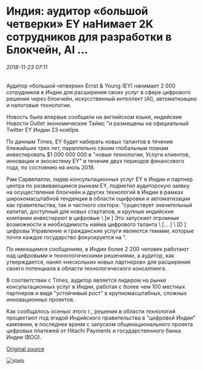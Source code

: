 # Индия: аудитор «большой четверки» EY наНимает 2K сотрудников для разработки в Блокчейн, AI ...

###### 2018-11-23 07:11

Аудитор «большой четверки» Ernst & Young (EY) нанимает 2 000 сотрудников в Индии для расширения своих услуг в сфере цифрового решения через блокчейн, искусственный интеллект (AI), автоматизацию и налоговые технологии.

Новость была впервые сообщили на английском языке, индийские Новости Outlet экономические Таймс "и размещены на официальный Twitter EY Индии 23 ноября.

По данным Times, EY будет набирать новых талантов в течение ближайших трех лет, параллельно своим глобальным планам инвестировать $1 000 000 000 в "новые технологии, Услуги клиентов, инновации и экосистему EY" в течение двух периодов финансового года, по состоянию на июль 2018.

Рам Сарвепалли, лидер консультационных услуг EY в Индии и партнер центра по развивающимся рынкам EY, подметил аудиторскую заявку на осуществление блокчейн и других технологий в Индии в рамках широкомасштабной тенденции в области оцифровки и автоматизации как правительства, так и частного сектора: "существует значительный капитал, доступный для новых стартапов, и крупные индийские компании инвестируют в цифровые \ [и \] Это запускает огромные возможности и необходимость найма цифрового таланта \ [... \] \ [D \] цифровы Управление и гражданские услуги являются темами, которые почти каждое государство фокусируется на ".

По имеющимся сообщениям, в Индии более 2 200 человек работают над цифровыми и технологическими решениями, а аудитор, как утверждается, нанял «нескольких новых партнеров» для расширения своего потенциала в области технологического консалтинга.

В соответствии с Times, аудитор является лидером на рынке консультационных услуг в Индии, работая с более чем 100 местных партнеров и видя "устойчивый рост" в крупномасштабных, сложных инновационных проектов.

Как сообщалось осенью этого г., решения в области технологий процветают под эгидой Индийского правительства в "цифровой Индии" кампании, в последнее время с запуском общенационального проекта цифровых платежей от Hitachi Payments и государственного банка Индии (ВОО).

[Original source](https://cointelegraph.com/news/india-big-four-auditor-ey-to-hire-2k-employees-to-develop-in-blockchain-ai)

![stats](https://c.statcounter.com/11760860/0/a89fa40b/1/ "stats")